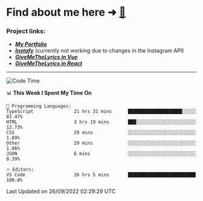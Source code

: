 # Find about me here ➜ [🧑](https://pauabella.dev)

### Project links:
- ***[My Portfolio](https://pauabella.dev)***
- ***[Instafy](https://instafy.me)*** (currently not working due to changes in the Instagram API)
- ***[GiveMeTheLyrics in Vue](https://lyrics.pauabella.dev)***
- ***[GiveMeTheLyrics in React](https://pauabella.dev/GiveMeTheLyrics)***

---
<!--START_SECTION:waka-->
![Code Time](http://img.shields.io/badge/Code%20Time-1%2C475%20hrs%2027%20mins-blue)

📊 **This Week I Spent My Time On** 

```text
💬 Programming Languages: 
TypeScript               21 hrs 31 mins      ████████████████████░░░░░   82.47% 
HTML                     3 hrs 19 mins       ███░░░░░░░░░░░░░░░░░░░░░░   12.73% 
CSS                      29 mins             ░░░░░░░░░░░░░░░░░░░░░░░░░   1.89% 
Other                    29 mins             ░░░░░░░░░░░░░░░░░░░░░░░░░   1.86% 
JSON                     6 mins              ░░░░░░░░░░░░░░░░░░░░░░░░░   0.39%

🔥 Editors: 
VS Code                  26 hrs 5 mins       █████████████████████████   100.0%

```


 Last Updated on 26/09/2022 02:29:29 UTC
<!--END_SECTION:waka-->
